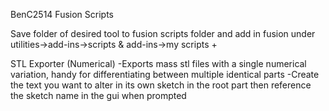 BenC2514 Fusion Scripts

Save folder of desired tool to fusion scripts folder and add in fusion under utilities->add-ins->scripts & add-ins->my scripts +

STL Exporter (Numerical)
-Exports mass stl files with a single numerical variation, handy for differentiating between multiple identical parts
-Create the text you want to alter in its own sketch in the root part then reference the sketch name in the gui when prompted 